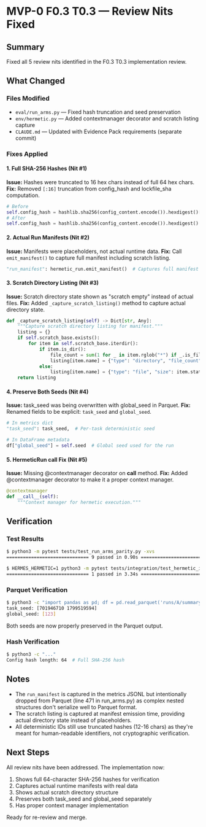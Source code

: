 # MVP-0 F0.3 T0.3 — Review Nits Fixed

## Summary
Fixed all 5 review nits identified in the F0.3 T0.3 implementation review.

## What Changed

### Files Modified
- `eval/run_arms.py` — Fixed hash truncation and seed preservation
- `env/hermetic.py` — Added contextmanager decorator and scratch listing capture
- `CLAUDE.md` — Updated with Evidence Pack requirements (separate commit)

### Fixes Applied

#### 1. Full SHA-256 Hashes (Nit #1)
**Issue:** Hashes were truncated to 16 hex chars instead of full 64 hex chars.
**Fix:** Removed `[:16]` truncation from config_hash and lockfile_sha computation.
```python
# Before
self.config_hash = hashlib.sha256(config_content.encode()).hexdigest()[:16]
# After  
self.config_hash = hashlib.sha256(config_content.encode()).hexdigest()
```

#### 2. Actual Run Manifests (Nit #2)
**Issue:** Manifests were placeholders, not actual runtime data.
**Fix:** Call `emit_manifest()` to capture full manifest including scratch listing.
```python
"run_manifest": hermetic_run.emit_manifest()  # Captures full manifest with scratch listing
```

#### 3. Scratch Directory Listing (Nit #3)
**Issue:** Scratch directory state shown as "scratch empty" instead of actual files.
**Fix:** Added `_capture_scratch_listing()` method to capture actual directory state.
```python
def _capture_scratch_listing(self) -> Dict[str, Any]:
    """Capture scratch directory listing for manifest."""
    listing = {}
    if self.scratch_base.exists():
        for item in self.scratch_base.iterdir():
            if item.is_dir():
                file_count = sum(1 for _ in item.rglob("*") if _.is_file())
                listing[item.name] = {"type": "directory", "file_count": file_count}
            else:
                listing[item.name] = {"type": "file", "size": item.stat().st_size}
    return listing
```

#### 4. Preserve Both Seeds (Nit #4)
**Issue:** task_seed was being overwritten with global_seed in Parquet.
**Fix:** Renamed fields to be explicit: `task_seed` and `global_seed`.
```python
# In metrics dict
"task_seed": task_seed,  # Per-task deterministic seed

# In DataFrame metadata
df["global_seed"] = self.seed  # Global seed used for the run
```

#### 5. HermeticRun __call__ Fix (Nit #5)
**Issue:** Missing @contextmanager decorator on __call__ method.
**Fix:** Added @contextmanager decorator to make it a proper context manager.
```python
@contextmanager
def __call__(self):
    """Context manager for hermetic execution."""
```

## Verification

### Test Results
```bash
$ python3 -m pytest tests/test_run_arms_parity.py -xvs
============================== 9 passed in 0.90s ===============================

$ HERMES_HERMETIC=1 python3 -m pytest tests/integration/test_hermetic_integration.py::TestHermeticIntegration::test_hermetic_cleanup_verification -xvs
============================== 1 passed in 3.34s ===============================
```

### Parquet Verification
```bash
$ python3 -c "import pandas as pd; df = pd.read_parquet('runs/A/summary.parquet'); print('task_seed:', df['task_seed'].unique()); print('global_seed:', df['global_seed'].unique())"
task_seed: [701946710 1799519594]
global_seed: [123]
```

Both seeds are now properly preserved in the Parquet output.

### Hash Verification
```bash
$ python3 -c "..."
Config hash length: 64  # Full SHA-256 hash
```

## Notes

- The `run_manifest` is captured in the metrics JSONL but intentionally dropped from Parquet (line 471 in run_arms.py) as complex nested structures don't serialize well to Parquet format.
- The scratch listing is captured at manifest emission time, providing actual directory state instead of placeholders.
- All deterministic IDs still use truncated hashes (12-16 chars) as they're meant for human-readable identifiers, not cryptographic verification.

## Next Steps

All review nits have been addressed. The implementation now:
1. Shows full 64-character SHA-256 hashes for verification
2. Captures actual runtime manifests with real data
3. Shows actual scratch directory structure
4. Preserves both task_seed and global_seed separately
5. Has proper context manager implementation

Ready for re-review and merge.